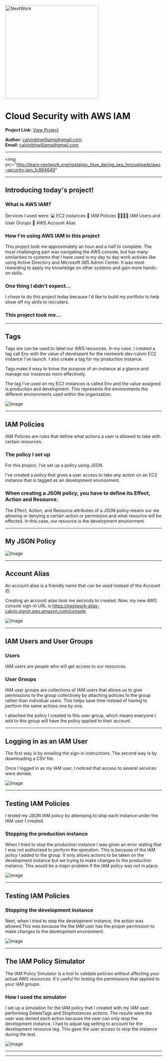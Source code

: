 <img src="https://cdn.prod.website-files.com/677c400686e724409a5a7409/6790ad949cf622dc8dcd9fe4_nextwork-logo-leather.svg" alt="NextWork" width="300" />

# Cloud Security with AWS IAM

**Project Link:** [View Project](http://learn.nextwork.org/projects/aws-security-iam)

**Author:** calvinbhwilliams@gmail.com  
**Email:** calvinbhwilliams@gmail.com

---

<img src="http://learn.nextwork.org/nostalgic_blue_daring_sea_lion/uploads/aws-security-iam_1c864649"

---

## Introducing today's project!

### What is AWS IAM?

Services I used were:
💻 EC2 instances
📏 IAM Policies
👩‍👩‍👧‍👧 IAM Users and User Groups
🔖 AWS Account Alias 


### How I'm using AWS IAM in this project

This project took me approximately an hour and a half to complete. The most challenging part was navigating the AWS console, but has many similarities to systems that I have used in my day to day work activies like using Active Directory and Microsoft 365 Admin Center. It was most rewarding to apply my knowledge on other systems and gain more hands-on skills.

### One thing I didn't expect...

I chose to do this project today because I'd like to build my portfolio to help show off my skills to recruiters.

### This project took me...

---

## Tags

Tags are can be used to label our AWS resources. In my case, I created a tag call Env with the value of developent for the nextwork-dev-calvin EC2 instance I've launch. I also create a tag for my production instance. 

Tags make it easy to know the purpose of an instance at a glance and manage our instances more effectively.

The tag I’ve used on my EC2 instances is called Env and the value assigned is production and development. This represents the environments the different environments used within the organization.

![Image](http://learn.nextwork.org/nostalgic_blue_daring_sea_lion/uploads/aws-security-iam_2e0e5a5d)

---

## IAM Policies

IAM Policies are rules that define what actions a user is allowed to take with certain resources.

### The policy I set up

For this project, I’ve set up a policy using JSON.

I’ve created a policy that gives a user access to take any action on an EC2 instance that is tagged as an development environment.

### When creating a JSON policy, you have to define its Effect, Action and Resource.

The Effect, Action, and Resource attributes of a JSON policy means our we allowing or denying a certain action or permission and what resource will be effected. In this case, our resource is the development environment.

---

## My JSON Policy

![Image](http://learn.nextwork.org/nostalgic_blue_daring_sea_lion/uploads/aws-security-iam_1c864649)

---

## Account Alias

An account alias is a friendly name that can be used instead of the Account ID.

Creating an account alias took me seconds to created. Now, my new AWS console sign-in URL is https://nextwork-alias-calvin.signin.aws.amazon.com/console.

![Image](http://learn.nextwork.org/nostalgic_blue_daring_sea_lion/uploads/aws-security-iam_0eb4439b)

---

## IAM Users and User Groups

### Users

IAM users are people who will get access to our resources.

### User Groups

IAM user groups are collections of IAM users that allows us to give permissions to the group collectively by attaching policies to the group rather than individual users. This helps save time instead of having to perform the same actions one by one.

I attached the policy I created to this user group, which means everyone I add to this group will have the policy applied to their account.

---

## Logging in as an IAM User

The first way is by emailing the sign-in instructions. The second way is by downloading a CSV file.

Once I logged in as my IAM user, I noticed that access to several services were denied.

![Image](http://learn.nextwork.org/nostalgic_blue_daring_sea_lion/uploads/aws-security-iam_6f2ab446)

---

## Testing IAM Policies

I tested my JSON IAM policy by attemping to stop each instance under the IAM user I created.

### Stopping the production instance

When I tried to stop the production instance I was given an error stating that I was not authorized to perform the operation. This is because of the IAM policy I added to the group. It only allows actions to be taken on the development instance but we trying to make changes to the production instance. This would be a major problem if the IAM policy was not in place.

![Image](http://learn.nextwork.org/nostalgic_blue_daring_sea_lion/uploads/aws-security-iam_0e7a9d6a)

---

## Testing IAM Policies

### Stopping the development instance

Next, when I tried to stop the development instance, the action was allowed.This was because the the IAM user has the proper permission to make changes to the development environment.

![Image](http://learn.nextwork.org/nostalgic_blue_daring_sea_lion/uploads/aws-security-iam_1811801c)

---

## The IAM Policy Simulator

The IAM Policy Simulator is a tool to validate policies without affecting your actual AWS resources. It's useful for testing the permissions that applied to your IAM groups.

### How I used the simulator

I set up a simulation for the IAM policy that I created with my IAM user performing DeleteTags and StopInstances actions. The results were the user was denied each action because the user can only stop the development instance. I had to adjust tag setting to account for the development resource tag. This gave the user access to stop the instance during the test.

![Image](http://learn.nextwork.org/nostalgic_blue_daring_sea_lion/uploads/aws-security-iam_069d8a621)

---

---
